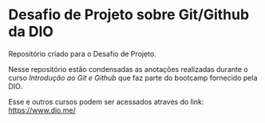 # Desafio de Projeto sobre Git/Github da DIO
Repositório criado para o Desafio de Projeto.

Nesse repositório estão condensadas as anotações realizadas durante o curso *Introdução ao Git e Github* que faz parte do bootcamp fornecido pela DIO.

Esse e outros cursos podem ser acessados através do link: <https://www.dio.me/>





